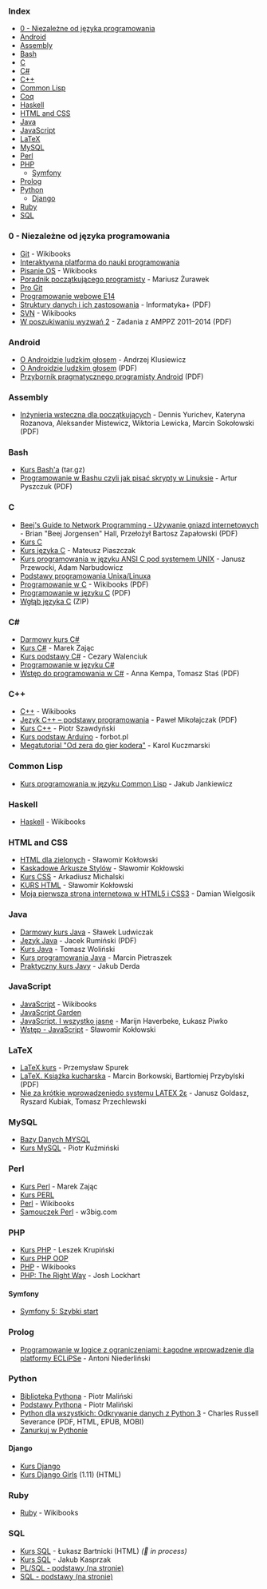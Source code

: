 ### Index

* [0 - Niezależne od języka programowania](#0---niezale%C5%BCne-od-j%C4%99zyka-programowania)
* [Android](#android)
* [Assembly](#assembly)
* [Bash](#bash)
* [C](#c)
* [C#](#csharp)
* [C++](#cpp)
* [Common Lisp](#common-lisp)
* [Coq](#coq)
* [Haskell](#haskell)
* [HTML and CSS](#html-and-css)
* [Java](#java)
* [JavaScript](#javascript)
* [LaTeX](#latex)
* [MySQL](#mysql)
* [Perl](#perl)
* [PHP](#php)
    * [Symfony](#symfony)
* [Prolog](#prolog)
* [Python](#python)
    * [Django](#django)
* [Ruby](#ruby)
* [SQL](#sql)


### 0 - Niezależne od języka programowania

* [Git](https://pl.wikibooks.org/wiki/Git) - Wikibooks
* [Interaktywna platforma do nauki programowania](http://apki.org)
* [Pisanie OS](https://pl.wikibooks.org/wiki/Pisanie_OS) - Wikibooks
* [Poradnik początkującego programisty](http://www.eioba.pl/a/2eu1/poradnik-poczatkujacego-programisty) - Mariusz Żurawek
* [Pro Git](http://git-scm.com/book/pl/)
* [Programowanie webowe E14](https://www.youtube.com/playlist?list=PLOYHgt8dIdoxOp0wtNk9Sle5WUsBZc6kq)
* [Struktury danych i ich zastosowania](http://informatykaplus.edu.pl/upload/list/czytelnia/Struktury_danych_i_ich_zastosowania.pdf) - Informatyka+ (PDF)
* [SVN](https://pl.wikibooks.org/wiki/Subversion) - Wikibooks
* [W poszukiwaniu wyzwań 2](https://www.mimuw.edu.pl/~idziaszek/algonotes/looking-for-a-challenge-2-pl.pdf) - Zadania z AMPPZ 2011–2014 (PDF)


### Android

* [O Androidzie ludzkim głosem](https://andrzejklusiewicz-android.blogspot.com/p/bezpatny-kurs-programowania-android-java.html) - Andrzej Klusiewicz
* [O Androidzie ludzkim głosem](http://jsystems.pl/storage/kurs_android/ebook/ebook-android.pdf) (PDF)
* [Przybornik pragmatycznego programisty Android](http://soldiersofmobile.com/przybornik/przybornik_8_02.pdf) (PDF)


### Assembly

* [Inżynieria wsteczna dla początkujących](https://beginners.re/RE4B-PL.pdf) - Dennis Yurichev, Kateryna Rozanova, Aleksander Mistewicz, Wiktoria Lewicka, Marcin Sokołowski (PDF)


### Bash

* [Kurs Bash'a](http://web.archive.org/web/20180129013729/http://dief.republika.pl/kursbasha.tar.gz) (tar.gz)
* [Programowanie w Bashu czyli jak pisać skrypty w Linuksie](https://www.arturpyszczuk.pl/files/bash/bash.pdf) - Artur Pyszczuk (PDF)


### C

* [Beej's Guide to Network Programming - Używanie gniazd internetowych](http://www.asawicki.info/Mirror/Beej_s%20Guide%20to%20Network%20Programming%20PL/bgnet.pdf) - Brian "Beej Jorgensen" Hall, Przełożył Bartosz Zapałowski (PDF)
* [Kurs C](http://qvazar.pl/kurs-c/kurs-c)
* [Kurs języka C](http://kurs-c.manifo.com/konfiguracja-srodowiska-298-547) - Mateusz Piaszczak
* [Kurs programowania w języku ANSI C pod systemem UNIX](http://janek.ae.krakow.pl/wiluszt/zajecia/c/ansic/) - Janusz Przewocki, Adam Narbudowicz
* [Podstawy programowania Unixa/Linuxa](https://old.opcode.eu.org/programing/c_cpp/)
* [Programowanie w C](https://upload.wikimedia.org/wikibooks/pl/6/6a/C.pdf) - Wikibooks (PDF)
* [Programowanie w języku C](http://www.arturpyszczuk.pl/files/c/pwc.pdf) (PDF)
* [Wgłąb języka C](http://helion.pl/online/wglab/wglab.zip) (ZIP)


### <a id="csharp"></a>C\#

* [Darmowy kurs C#](http://kurs.aspnetmvc.pl/Csharp)
* [Kurs C#](http://zajacmarek.com/kurs-c-sharp/) - Marek Zając
* [Kurs podstawy C#](https://cezarywalenciuk.pl/blog/programing/kurs/kurs-podstaw-c-sharp) - Cezary Walenciuk
* [Programowanie w języku C#](https://4programmers.net/C_sharp)
* [Wstęp do programowania w C#](http://c-sharp.ue.katowice.pl/ksiazka/c_sharp_wer2_0.pdf) - Anna Kempa, Tomasz Staś (PDF)


### <a id="cpp"></a>C++

* [C++](https://pl.wikibooks.org/wiki/C++) - Wikibooks
* [Język C++ – podstawy programowania](http://www.dz5.pl/ti/cpp/zz_dodatki/kurs_cpp_szczegolowy2.pdf) - Paweł Mikołajczak (PDF)
* [Kurs C++](http://cpp0x.pl/kursy/Kurs-C++/1) - Piotr Szawdyński
* [Kurs podstaw Arduino](https://forbot.pl/blog/kurs-arduino-podstawy-programowania-spis-tresci-kursu-id5290) - forbot.pl
* [Megatutorial "Od zera do gier kodera"](http://xion.org.pl/productions/texts/coding/megatutorial/) - Karol Kuczmarski


### Common Lisp

* [Kurs programowania w języku Common Lisp](http://jcubic.pl/lisp_tutorial.php) - Jakub Jankiewicz


### Haskell

* [Haskell](https://pl.wikibooks.org/wiki/Haskell) - Wikibooks


### HTML and CSS

* [HTML dla zielonych](http://www.kurshtml.edu.pl/html/zielony.html) - Sławomir Kokłowski
* [Kaskadowe Arkusze Stylów](http://www.kurshtml.edu.pl/css/index.html) - Sławomir Kokłowski
* [Kurs CSS](https://webref.pl/arena/css/css_index.html) - Arkadiusz Michalski
* [KURS HTML](http://www.kurshtml.edu.pl) - Sławomir Kokłowski
* [Moja pierwsza strona internetowa w HTML5 i CSS3](https://ferrante.pl/books/html/) - Damian Wielgosik


### Java

* [Darmowy kurs Java](https://javastart.pl/baza-wiedzy/darmowy-kurs-java) - Sławek Ludwiczak
* [Język Java](http://www.dz5.pl/ti/java/java_skladnia.pdf) - Jacek Rumiński (PDF)
* [Kurs Java](https://stormit.pl/kurs-java/) - Tomasz Woliński
* [Kurs programowania Java](http://www.samouczekprogramisty.pl/kurs-programowania-java/) - Marcin Pietraszek
* [Praktyczny kurs Javy](https://kobietydokodu.pl/kurs-javy/) - Jakub Derda


### JavaScript

* [JavaScript](https://pl.wikibooks.org/wiki/JavaScript) - Wikibooks
* [JavaScript Garden](http://bonsaiden.github.io/JavaScript-Garden/pl)
* [JavaScript. I wszystko jasne](http://shebang.pl/kursy/wszystko-jasne/) - Marijn Haverbeke, Łukasz Piwko
* [Wstęp - JavaScript](http://www.kurshtml.edu.pl/js/index.html) - Sławomir Kokłowski


### LaTeX

* [LaTeX kurs](http://www.latex-kurs.x25.pl) - Przemysław Spurek
* [LaTeX. Książka kucharska](https://ptm.org.pl/sites/default/files/latex-ksiazka-kucharska.pdf) - Marcin Borkowski, Bartłomiej Przybylski (PDF)
* [Nie za krótkie wprowadzeniedo systemu LATEX 2ε](http://www.ctan.org/tex-archive/info/lshort/polish) - Janusz Goldasz, Ryszard Ku­biak, To­masz Przech­lewski


### MySQL

* [Bazy Danych MYSQL](https://miroslawzelent.pl/kurs-mysql/)
* [Kurs MySQL](http://webmade.org/kursy-online/kurs-mysql.php) - Piotr Kuźmiński


### Perl

* [Kurs Perl](http://zajacmarek.com/2014/10/kurs-perl-cz-1/) - Marek Zając
* [Kurs PERL](cyberpunk.e-spin.pl/86,41,5/KOD/KURSY-PROGRAMOWANIA/Kurs-PERL)
* [Perl](https://pl.wikibooks.org/wiki/Perl) - Wikibooks
* [Samouczek Perl](https://www.w3big.com/pl/perl/default.html) - w3big.com


### PHP

* [Kurs PHP](http://phpkurs.pl) - Leszek Krupiński
* [Kurs PHP OOP](http://cyberpunk.e-spin.pl/86,37,5/KOD/KURSY-PROGRAMOWANIA/Kurs-PHP-OOP)
* [PHP](https://pl.wikibooks.org/wiki/PHP) - Wikibooks
* [PHP: The Right Way](http://pl.phptherightway.com) - Josh Lockhart


#### Symfony

* [Symfony 5: Szybki start](https://symfony.com/doc/5.0/the-fast-track/pl/index.html)


### Prolog

* [Programowanie w logice z ograniczeniami: Łagodne wprowadzenie dla platformy ECLiPSe](http://www.pwlzo.pl) - Antoni Niederliński


### Python

* [Biblioteka Pythona](http://www.python.rk.edu.pl) - Piotr Maliński
* [Podstawy Pythona](http://www.python.rk.edu.pl/w/p/podstawy/) - Piotr Maliński
* [Python dla wszystkich: Odkrywanie danych z Python 3](https://py4e.pl/book) - Charles Russell Severance (PDF, HTML, EPUB, MOBI)
* [Zanurkuj w Pythonie](https://pl.wikibooks.org/wiki/Zanurkuj_w_Pythonie)


#### Django

* [Kurs Django](http://www.python.rk.edu.pl/w/p/djangoindex/)
* [Kurs Django Girls](https://tutorial.djangogirls.org/pl/) (1.11) (HTML)


### Ruby

* [Ruby](https://pl.wikibooks.org/wiki/Ruby) - Wikibooks


### SQL

* [Kurs SQL](https://dbadmin.net.pl/category/sql/) - Łukasz Bartnicki (HTML) *(:construction: in process)*
* [Kurs SQL](https://www.sqlpedia.pl/kurs-sql) - Jakub Kasprzak
* [PL/SQL - podstawy (na stronie)](http://andrzejklusiewicz.blogspot.com/2010/11/kurs-oracle-plsql.html)
* [SQL - podstawy (na stronie)](http://andrzejklusiewicz.blogspot.com/2010/11/kurs-oracle-sql.html)
